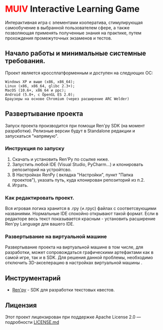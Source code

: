# <span style='color: red;'>MUIV</span> Interactive Learning Game

Интерактивная игра с элементами кооператива, стимулирующая самообучение в выбранной пользователем сфере, а также позволяющая применять полученные знания на практике, путем прохождения промежуточных экзаменов и тестов.

## Начало работы и минимальные системные требования.

Проект является кроссплатформенным и доступен на следующих ОС:

```
Windows XP и выше (x86, x86_64);
Linux (x86, x86_64, glibc 2.3+);
MacOS (10.6+, x86_64 и ppc);
Android (5.0+, с OpenGL ES 2.0);
Браузеры на основе Chromium (через расширение ARC Welder)

```

## Развертывание проекта
Запуск проекта производится при помощи Ren'py SDK (на момент разработки). Релизные версии будут в Standalone редакции и запускаться "напрямую".

### Инструкция по запуску 
1. Скачать и установить Ren'Py по ссылке ниже.
2. Запустить любой IDE (Visual Studio, PyCharm...) и клонировать репозиторий на устройтсво.
3. В Настройках RenPy ( вкладка "Настройки", пункт "Папка проектов"), указать путь, куда клонирован репозиторий из п.2.
4. Играть.

### Как редактировать проект.
Вся игровая логика хранится в .rpy (≠.rpyc) файлах с соответсвующими названиями. Нормальные IDE спокойно открывают такой формат. Если в редакторе весь текст показывается красным - установить расширение Ren'py Language для вашего IDE.

### Развертывание на виртуальной машине
Развертывание проекта на виртуальной машине в том числе, для разработки, может сопровождаться графическими артефактами как в самой игре, так и в SDK. Для решения данной проблемы, необходимо отключить 3D-акселерацию в настройках виртуальной машины .  

## Инструментарий

* [Ren'py](https://www.renpy.org/) - SDK для разработки текстовых квестов.


## Лицензия

Этот проект лицензирован при поддержке Apache License 2.0 — подробности [LICENSE.md](LICENSE.md) 

